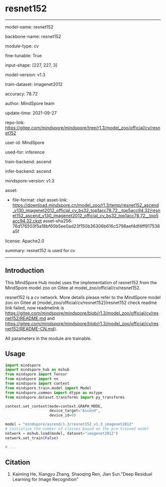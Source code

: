 # resnet152

---

model-name: resnet152

backbone-name: resnet152

module-type: cv

fine-tunable: True

input-shape: [227, 227, 3]

model-version: v1.3

train-dataset: imagenet2012

accuracy: 78.72

author: MindSpore team

update-time: 2021-09-27

repo-link: <https://gitee.com/mindspore/mindspore/tree/r1.3/model_zoo/official/cv/resnet152>

user-id: MindSpore

used-for: inference

train-backend: ascend

infer-backend: ascend

mindspore-version: v1.3

asset:

-
    file-format: ckpt
    asset-link: <https://download.mindspore.cn/model_zoo/r1.3/temp/resnet152_ascend_v130_imagenet2012_official_cv_bs32_top1acc78.72__top5acc94.32/resnet152_ascend_v130_imagenet2012_official_cv_bs32_top1acc78.72__top5acc94.32.ckpt>
    asset-sha256: 76d176503f5a18bf60b5ee0ad23f150b36306b616c5798aef4df4ff917538a5f

license: Apache2.0

summary: resnet152 is used for cv

---

## Introduction

This MindSpore Hub model uses the implementation of resnet152 from the MindSpore model zoo on Gitee at model_zoo/official/cv/resnet152.

resnet152 is a cv network. More details please refer to the MindSpore model zoo on Gitee at [model_zoo/official/cv/resnet152](resnet152 check readme link failed, now readmelink is https://gitee.com/mindspore/mindspore/blob/r1.3/model_zoo/official/cv/resnet152/README.md and https://gitee.com/mindspore/mindspore/blob/r1.3/model_zoo/official/cv/resnet152/README-CN.md).

All parameters in the module are trainable.

## Usage

```python
import mindspore
import mindspore_hub as mshub
from mindspore import Tensor
from mindspore import nn
from mindspore import context
from mindspore.train.model import Model
from mindspore.common import dtype as mstype
from mindspore.dataset.transforms import py_transforms

context.set_context(mode=context.GRAPH_MODE,
                    device_target="Ascend",
                    device_id=0)

model = "mindspore/ascend/1.3/resnet152_v1.3_imagenet2012"
# initialize the number of classes based on the pre-trained model
network = mshub.load(model, dataset="imagenet2012")
network.set_train(False)

# ...
```

## Citation

1. Kaiming He, Xiangyu Zhang, Shaoqing Ren, Jian Sun."Deep Residual Learning for Image Recognition"
